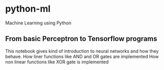 # python-ml
Machine Learning using Python
## From basic Perceptron to Tensorflow programs
  This notebook gives kind of introduction to neural networks and how they behave.
  How liner functions like AND and OR gates are implemented
  How non linear functions like XOR gate is implemented
